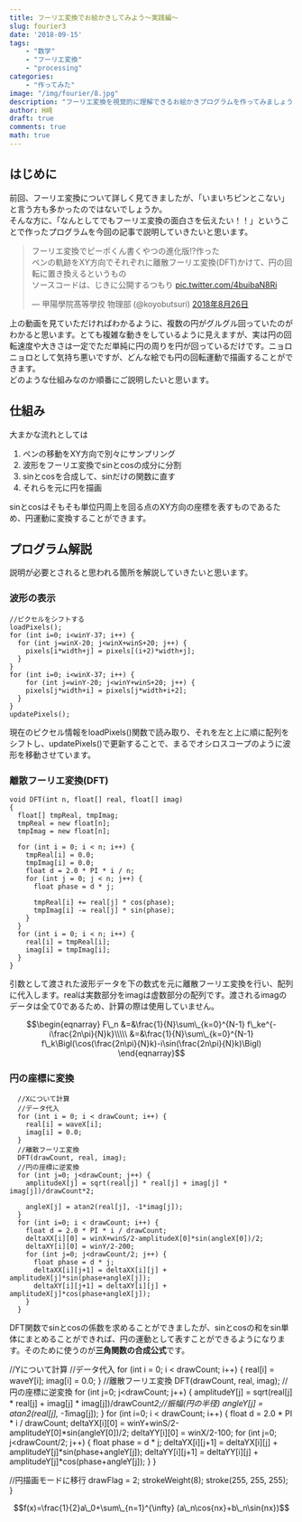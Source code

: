 ```yaml
---
title: フーリエ変換でお絵かきしてみよう〜実践編〜
slug: fourier3
date: '2018-09-15'
tags:
    - "数学"
    - "フーリエ変換"
    - "processing"
categories:
    - "作ってみた"
image: "/img/fourier/8.jpg"
description: "フーリエ変換を視覚的に理解できるお絵かきプログラムを作ってみましょう！"
author: H﨑
draft: true
comments: true
math: true
---
```


## はじめに
前回、フーリエ変換について詳しく見てきましたが、「いまいちピンとこない」と言う方も多かったのではないでしょうか。  
そんな方に、「なんとしてでもフーリエ変換の面白さを伝えたい！！」ということで作ったプログラムを今回の記事で説明していきたいと思います。

<blockquote class="twitter-tweet" data-lang="ja"><p lang="ja" dir="ltr">フーリエ変換でピーポくん書くやつの進化版!?作った<br>ペンの軌跡をXY方向でそれぞれに離散フーリエ変換(DFT)かけて、円の回転に置き換えるというもの<br>ソースコードは、じきに公開するつもり <a href="https://t.co/4buibaN8Ri">pic.twitter.com/4buibaN8Ri</a></p>&mdash; 甲陽學院髙等學挍 物理部 (@koyobutsuri) <a href="https://twitter.com/koyobutsuri/status/1033577694498238464?ref_src=twsrc%5Etfw">2018年8月26日</a></blockquote> <script async src="https://platform.twitter.com/widgets.js" charset="utf-8"></script>

上の動画を見ていただければわかるように、複数の円がグルグル回っていたのがわかると思います。とても複雑な動きをしているように見えますが、実は円の回転速度や大きさは一定でただ単純に円の周りを円が回っているだけです。ニョロニョロとして気持ち悪いですが、どんな絵でも円の回転運動で描画することができます。  
どのような仕組みなのか順番にご説明したいと思います。

## 仕組み
大まかな流れとしては  

1. ペンの移動をXY方向で別々にサンプリング  
2. 波形をフーリエ変換でsinとcosの成分に分割  
3. sinとcosを合成して、sinだけの関数に直す  
4. それらを元に円を描画  

sinとcosはそもそも単位円周上を回る点のXY方向の座標を表すものであるため、円運動に変換することができます。

## プログラム解説
説明が必要とされると思われる箇所を解説していきたいと思います。  

### 波形の表示
```
//ピクセルをシフトする
loadPixels();
for (int i=0; i<winY-37; i++) {
  for (int j=winX-20; j<winX+winS+20; j++) {
    pixels[i*width+j] = pixels[(i+2)*width+j];
  }
}
for (int i=0; i<winX-37; i++) {
    for (int j=winY-20; j<winY+winS+20; j++) {
    pixels[j*width+i] = pixels[j*width+i+2];
  }
}
updatePixels();
```
現在のピクセル情報をloadPixels()関数で読み取り、それを左と上に順に配列をシフトし、updatePixels()で更新することで、まるでオシロスコープのように波形を移動させています。


### 離散フーリエ変換(DFT)
```
void DFT(int n, float[] real, float[] imag)
{
  float[] tmpReal, tmpImag;
  tmpReal = new float[n];
  tmpImag = new float[n];

  for (int i = 0; i < n; i++) {
    tmpReal[i] = 0.0;
    tmpImag[i] = 0.0;
    float d = 2.0 * PI * i / n;
    for (int j = 0; j < n; j++) {
      float phase = d * j;

      tmpReal[i] += real[j] * cos(phase);
      tmpImag[i] -= real[j] * sin(phase);
    }
  }
  for (int i = 0; i < n; i++) {
    real[i] = tmpReal[i];
    imag[i] = tmpImag[i];
  }
}
```
引数として渡された波形データを下の数式を元に離散フーリエ変換を行い、配列に代入します。realは実数部分をimagは虚数部分の配列です。渡されるimagのデータは全て0であるため、計算の際は使用していません。

$$\begin{eqnarray}
F\_n &=&\frac{1}{N}\sum\_{k=0}^{N-1} f\_ke^{-i\frac{2n\pi}{N}k}\\\\\
     &=&\frac{1}{N}\sum\_{k=0}^{N-1} f\_k\Bigl(\cos(\frac{2n\pi}{N}k)-i\sin(\frac{2n\pi}{N}k)\Bigl)
\end{eqnarray}$$

### 円の座標に変換

```
  //Xについて計算
  //データ代入
  for (int i = 0; i < drawCount; i++) {
    real[i] = waveX[i];
    imag[i] = 0.0;
  }
  //離散フーリエ変換
  DFT(drawCount, real, imag);
  //円の座標に逆変換
  for (int j=0; j<drawCount; j++) {
    amplitudeX[j] = sqrt(real[j] * real[j] + imag[j] * imag[j])/drawCount*2;

    angleX[j] = atan2(real[j], -1*imag[j]);
  }
  for (int i=0; i < drawCount; i++) {
    float d = 2.0 * PI * i / drawCount;
    deltaXX[i][0] = winX+winS/2-amplitudeX[0]*sin(angleX[0])/2;
    deltaXY[i][0] = winY/2-200;
    for (int j=0; j<drawCount/2; j++) {
      float phase = d * j;
      deltaXX[i][j+1] = deltaXX[i][j] + amplitudeX[j]*sin(phase+angleX[j]);
      deltaXY[i][j+1] = deltaXY[i][j] + amplitudeX[j]*cos(phase+angleX[j]);
    }
  }
```
DFT関数でsinとcosの係数を求めることができましたが、sinとcosの和をsin単体にまとめることができれば、円の運動として表すことができるようになります。そのために使うのが**三角関数の合成公式**です。

  //Yについて計算
  //データ代入
  for (int i = 0; i < drawCount; i++) {
    real[i] = waveY[i];
    imag[i] = 0.0;
  }
  //離散フーリエ変換
  DFT(drawCount, real, imag);
  //円の座標に逆変換
  for (int j=0; j<drawCount; j++) {
    amplitudeY[j] = sqrt(real[j] * real[j] + imag[j] * imag[j])/drawCount*2;//振幅(円の半径)
    angleY[j] = atan2(real[j], -1*imag[j]);
  }
  for (int i=0; i < drawCount; i++) {
    float d = 2.0 * PI * i / drawCount;
    deltaYX[i][0] = winY+winS/2-amplitudeY[0]*sin(angleY[0])/2;
    deltaYY[i][0] = winX/2-100;
    for (int j=0; j<drawCount/2; j++) {
      float phase = d * j;
      deltaYX[i][j+1] = deltaYX[i][j] + amplitudeY[j]*sin(phase+angleY[j]);
      deltaYY[i][j+1] = deltaYY[i][j] + amplitudeY[j]*cos(phase+angleY[j]);
    }
  }

  //円描画モードに移行
  drawFlag = 2;
  strokeWeight(8);
  stroke(255, 255, 255);
}




$$f(x)=\frac{1}{2}a\_0+\sum\_{n=1}^{\infty} (a\_n\cos{nx}+b\_n\sin{nx})$$
